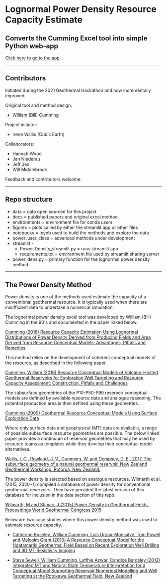 # Lognormal Power Density Resource Capacity Estimate 
## Converts the Cumming Excel tool into simple Python web-app

[Click here to go to the app](https://share.streamlit.io/geothermal-resource-capacity/power-density/main/streamlit/Power-Density_streamlit.py)

---

## Contributors

Initiated during the 2021 Geothermal Hackathon and now incrementally improved.

Original tool and method design: 
- William (Bill) Cumming 

Project initiator: 
- Irene Wallis (Cubic Earth)

Collaborators: 
- Hannah Wood
- Jan Niederau 
- Jeff Jex
- Will Middlebrook

Feedback and contributors welcome.

---

## Repo structure
- data = data open sourced for this project
- docs = published papers and original excel method
- environments = environment file for conda users
- figures = plots called by either the streamlit app or other files
- notebooks = ipynb used to build the methods and explore the data
- power_user_class = advanced methods under development
- streamlit -
  - Power-Density_streamlit.py = runs streamlit app
  - requirements.txt = environment file used by streamlit sharing server
- power_dens.py = primary function for the lognormal power density method

---
## The Power Density Method

Power density is one of the methods used estimate the capacity of a conventional geothermal resource. It is typically used when there are insufficient data to undertake a numerical simulation. 

The lognormal power density excel tool was developed by William (Bill) Cumming in the 90's and documented in the paper linked below.

[Cumming (2016) Resource Capacity Estimation Using Lognormal Distributions of Power Density Derived from Producing Fields and Area Derived from Resource Conceptual Models; Advantages, Pitfalls and Remedies](https://pangea.stanford.edu/ERE/pdf/IGAstandard/SGW/2016/Cumming.pdf)

This method relies on the development of coherent conceptual models of the resource, as described in the following paper. 

[Cumming, William (2016) Resource Conceptual Models of Volcano-Hosted Geothermal Reservoirs for Exploration Well Targeting and Resource Capacity Assessment: Construction, Pitfalls and Challenges](https://publications.mygeoenergynow.org/grc/1032377.pdf)

The subsurface geometries of the P10-P50-P90 reservoir conceptual models are defined by available resource data and analogue reasoning. The potential production area is then defined using these geometries.  

[Cumming (2009) Geothermal Resource Conceptual Models Using Surface Exploration Data](https://pangea.stanford.edu/ERE/pdf/IGAstandard/SGW/2009/cumming.pdf)

Where only surface data and geophysical (MT) data are available, a range of possible subsurface resource geometries are possible. The below linked paper provides a continuum of reservoir geometries that may be used by resource teams as templates while they develop their conceptual model alternatives. 

[Wallis, I. C., Rowland, J. V., Cumming, W. and Dempsey, D. E., 2017, The subsurface geometry of a natural geothermal reservoir. New Zealand Geothermal Workshop: Rotorua, New Zealand.](https://www.geothermal-energy.org/pdf/IGAstandard/NZGW/2017/111_Wallis-Final_.pdf)

The power density is selected based on analogue resources. Wilmarth et al. (2015, 2020+1) compiled a database of power density for conventional geothermal reservoirs. They have provided the latest version of this database for inclusion in the data section of this repo.

[Wilmarth, M and Stimac, J (2015) Power Density in Geothermal Fields, Proceedings World Geothermal Congress 2015](https://www.geothermal-energy.org/pdf/IGAstandard/WGC/2015/16020.pdf)

Below are two case studies where this power density method was used to estimate resource capacity. 

- [Catherine Boseley, William Cumming, Luis Urzua-Monsalve, Tom Powell and Malcolm Grant (2010) A Resource Conceptual Model for the Ngatamariki Geothermal Field Based on Recent Exploration Well Drilling and 3D MT Resistivity Imaging](https://www.geothermal-energy.org/pdf/IGAstandard/WGC/2010/1146.pdf)

- [Steve Sewell, William Cumming, Lutfhie Azwar, Candice Bardsley (2012) Integrated MT and Natural State Temperature Interpretation for a Conceptual Model Supporting Reservoir Numerical Modelling and Well Targeting at the Rotokawa Geothermal Field, New Zealand](https://pangea.stanford.edu/ERE/pdf/IGAstandard/SGW/2012/Sewell.pdf)
